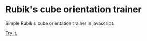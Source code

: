 # Rubik's cube orientation trainer
Simple Rubik's cube orientation trainer in javascript.

[Try it.](https://csfulop.github.io/rubiks_cube_orientation_trainer/)
